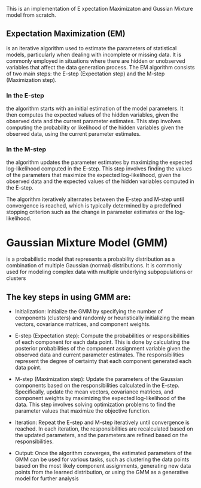 This is an implementation of E
xpectation Maximizaton and Gussian Mixture model from scratch.

##  Expectation Maximization (EM)
 is an iterative algorithm used to estimate the parameters of statistical models, particularly when dealing with incomplete or missing data. It is commonly employed in situations where there are hidden or unobserved variables that affect the data generation process. The EM algorithm consists of two main steps: the E-step (Expectation step) and the M-step (Maximization step).

### In the E-step
 the algorithm starts with an initial estimation of the model parameters. It then computes the expected values of the hidden variables, given the observed data and the current parameter estimates. This step involves computing the probability or likelihood of the hidden variables given the observed data, using the current parameter estimates.

### In the M-step
 the algorithm updates the parameter estimates by maximizing the expected log-likelihood computed in the E-step. This step involves finding the values of the parameters that maximize the expected log-likelihood, given the observed data and the expected values of the hidden variables computed in the E-step.

The algorithm iteratively alternates between the E-step and M-step until convergence is reached, which is typically determined by a predefined stopping criterion such as the change in parameter estimates or the log-likelihood.


# Gaussian Mixture Model (GMM)
 is a probabilistic model that represents a probability distribution as a combination of multiple Gaussian (normal) distributions. It is commonly used for modeling complex data with multiple underlying subpopulations or clusters
 
 ## The key steps in using GMM are:

- Initialization: Initialize the GMM by specifying the number of components (clusters) and randomly or heuristically initializing the mean vectors, covariance matrices, and component weights.

- E-step (Expectation step): Compute the probabilities or responsibilities of each component for each data point. This is done by calculating the posterior probabilities of the component assignment variable given the observed data and current parameter estimates. The responsibilities represent the degree of certainty that each component generated each data point.

- M-step (Maximization step): Update the parameters of the Gaussian components based on the responsibilities calculated in the E-step. Specifically, update the mean vectors, covariance matrices, and component weights by maximizing the expected log-likelihood of the data. This step involves solving optimization problems to find the parameter values that maximize the objective function.

- Iteration: Repeat the E-step and M-step iteratively until convergence is reached. In each iteration, the responsibilities are recalculated based on the updated parameters, and the parameters are refined based on the responsibilities.

- Output: Once the algorithm converges, the estimated parameters of the GMM can be used for various tasks, such as clustering the data points based on the most likely component assignments, generating new data points from the learned distribution, or using the GMM as a generative model for further analysis